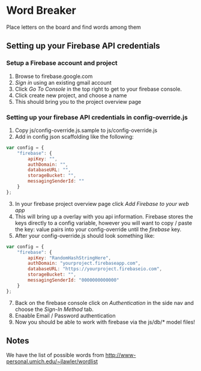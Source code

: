 # Word Breaker
Place letters on the board and find words among them

## Setting up your Firebase API credentials

### Setup a Firebase account and project

1. Browse to firebase.google.com
2. *Sign in* using an existing gmail account
3. Click *Go To Console* in the top right to get to your firebase console.
4. Click create new project, and choose a name
5. This should bring you to the project overview page

### Setting up your firebase API credentials in config-override.js

1. Copy js/config-override.js.sample to js/config-override.js
2. Add in config json scaffolding like the following:
```javascript
var config = {
    "firebase": {
        apiKey: "",
        authDomain: "",
        databaseURL: "",
        storageBucket: "",
        messagingSenderId: ""
    }
};
```
3. In your firebase project overview page click *Add Firebase to your web app*
4. This will bring up a overlay with you api information. Firebase stores the keys directly to a config variable, however you will want to copy / paste the key: value pairs into your config-override until the *firebase* key.
5. After your config-override.js should look something like:
```javascript
var config = {
    "firebase": {
        apiKey: "RandomHashStringHere",
        authDomain: "yourproject.firebaseapp.com",
        databaseURL: "https://yourproject.firebaseio.com",
        storageBucket: "",
        messagingSenderId: "0000000000000"
    }
};
```
7. Back on the firebase console click on *Authentication* in the side nav and choose the *Sign-In Method* tab.
8. Enaable Email / Password authentication
9. Now you should be able to work with firebase via the js/db/* model files!

## Notes
We have the list of possible words from http://www-personal.umich.edu/~jlawler/wordlist
